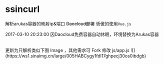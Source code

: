 # ssincurl
解析arukas容器的映射ip&amp;端口 <s>Daocloud部署</s>
骄傲的使用`Vue.js`


2017-03-10 20:23:00
因Daocloud免费容器自动休眠，环境替换为Arukas容器

<br>
更新为只解析类似下图 Image ，其他需求可 Fork 修改 js/app.js 
![](https://ws1.sinaimg.cn/large/005HABCygy1fdl17ghpecj30os0ibdgb)
